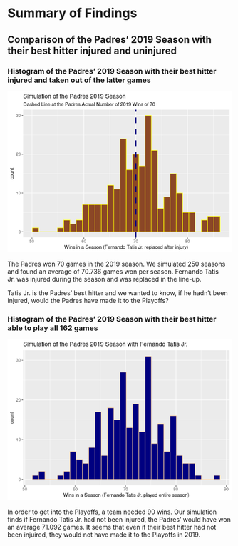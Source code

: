 Summary of Findings
================

## Comparison of the Padres’ 2019 Season with their best hitter injured and uninjured

### Histogram of the Padres’ 2019 Season with their best hitter injured and taken out of the latter games

![](plot_and_mean_files/figure-gfm/unnamed-chunk-1-1.png)<!-- -->

The Padres won 70 games in the 2019 season. We simulated 250 seasons and
found an average of 70.736 games won per season. Fernando Tatis Jr. was
injured during the season and was replaced in the line-up.

Tatis Jr. is the Padres’ best hitter and we wanted to know, if he hadn’t
been injured, would the Padres have made it to the
Playoffs?

### Histogram of the Padres’ 2019 Season with their best hitter able to play all 162 games

![](plot_and_mean_files/figure-gfm/unnamed-chunk-2-1.png)<!-- -->

In order to get into the Playoffs, a team needed 90 wins. Our simulation
finds if Fernando Tatis Jr. had not been injured, the Padres’ would have
won an average 71.092 games. It seems that even if their best hitter had
not been injuired, they would not have made it to the Playoffs in 2019.
